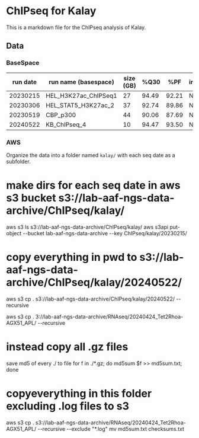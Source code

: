 # ChIPseq for Kalay

This is a markdown file for the ChIPseq analysis of Kalay.

## Data

### BaseSpace
| run date | run name (basespace) | size (GB) | %Q30 | %PF | instrument | flow cell ID
|----------|----------------------|-----------|------|-----|------------|-------------
| 20230215 | HEL_H3K27ac_ChIPSeq1 | 27 | 94.49 | 92.21 | NB551203 | HC32JBGXN |
| 20230306 | HEL_STAT5_H3K27ac_2 | 37 | 92.74 | 89.86 | NS500289 | HW5Y3BGXN |
| 20230519 | CBP_p300 | 44 | 90.06 | 87.69 | NS500289 | HHLJNBGXT |
| 20240522 | KB_ChIPseq_4 | 10 | 94.47 | 93.50 | NB551203 | H7TMNAFX7 |

### AWS
Organize the data into a folder named `kalay/` with each seq date as a subfolder.

# make dirs for each seq date in aws s3 bucket s3://lab-aaf-ngs-data-archive/ChIPseq/kalay/
aws s3 ls s3://lab-aaf-ngs-data-archive/ChIPseq/kalay/
aws s3api put-object --bucket lab-aaf-ngs-data-archive --key ChIPseq/kalay/20230215/

# copy everything in pwd to s3://lab-aaf-ngs-data-archive/ChIPseq/kalay/20240522/
aws s3 cp . s3://lab-aaf-ngs-data-archive/ChIPseq/kalay/20240522/ --recursive

aws s3 cp . 3://lab-aaf-ngs-data-archive/RNAseq/20240424_Tet2Rhoa-AGX51_APL/ --recursive
# instead copy all .gz files 

save md5 of every ./ to file
for f in ./*.gz; do md5sum $f >> md5sum.txt; done
# copyeverything in this folder excluding .log files to s3
aws s3 cp . s3://lab-aaf-ngs-data-archive/RNAseq/20240424_Tet2Rhoa-AGX51_APL/ --recursive --exclude "*.log"
mv md5sum.txt checksums.txt
